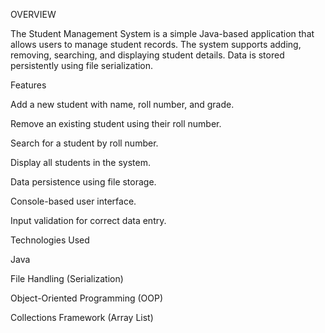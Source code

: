 OVERVIEW

The Student Management System is a simple Java-based application that allows users to manage student records. The system supports adding, removing, searching, and displaying student details. Data is stored persistently using file serialization.

Features

Add a new student with name, roll number, and grade.

Remove an existing student using their roll number.

Search for a student by roll number.

Display all students in the system.

Data persistence using file storage.

Console-based user interface.

Input validation for correct data entry.

Technologies Used

Java

File Handling (Serialization)

Object-Oriented Programming (OOP)

Collections Framework (Array List)
